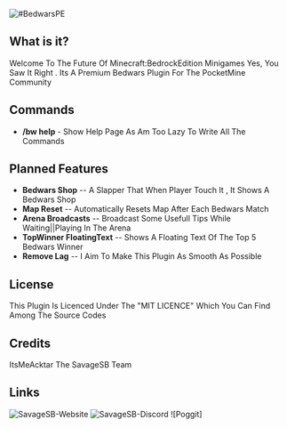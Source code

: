![#BedwarsPE](http://i.imgur.com/4ycRiJT.jpg)

## What is it?
Welcome To The Future Of Minecraft:BedrockEdition Minigames
Yes, You Saw It Right . Its A Premium Bedwars Plugin For The PocketMine Community

## Commands
* **/bw help** - Show Help Page As Am Too Lazy To Write All The Commands

## Planned Features
* **Bedwars Shop** --  A Slapper That When Player Touch It , It Shows  A Bedwars Shop
* **Map Reset** -- Automatically Resets Map After Each Bedwars Match
* **Arena Broadcasts** -- Broadcast Some Usefull Tips While Waiting||Playing In The Arena
* **TopWinner FloatingText** -- Shows A Floating Text Of The Top 5 Bedwars Winner
* **Remove Lag** -- I Aim To Make This Plugin As Smooth As Possible

## License
This Plugin Is Licenced Under The "MIT LICENCE" Which You Can Find Among The Source Codes

## Credits
ItsMeAcktar
The SavageSB Team

## Links
![SavageSB-Website](www.SavageSB.cf)
![SavageSB-Discord](Discord.SavageSB.cf)
![Poggit]

